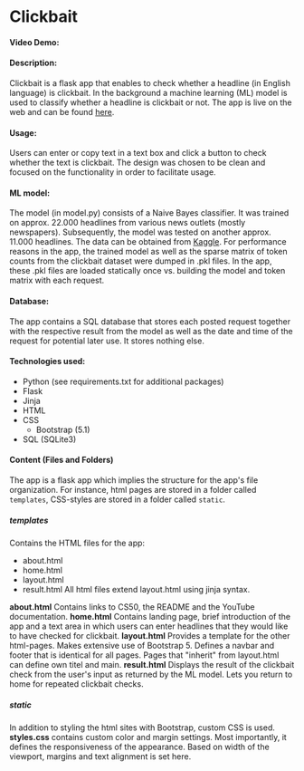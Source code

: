 # Clickbait
#### Video Demo:  <URL HERE>
#### Description:
Clickbait is a flask app that enables to check whether a headline (in English language) is clickbait. In the background a machine learning (ML) model is used to classify whether a headline is clickbait or not. The app is live on the web and can be found [here](http://bartsimo.pythonanywhere.com/).

#### Usage:
Users can enter or copy text in a text box and click a button to check whether the text is clickbait. The design was chosen to be clean and focused on the functionality in order to facilitate usage.

#### ML model:
The model (in model.py) consists of a Naive Bayes classifier. It was trained on approx. 22.000 headlines from various news outlets (mostly newspapers). Subsequently, the model was tested on another approx. 11.000 headlines. The data can be obtained from [Kaggle](https://www.kaggle.com/datasets/amananandrai/clickbait-dataset). For performance reasons in the app, the trained model as well as the sparse matrix of token counts from the clickbait dataset were dumped in .pkl files. In the app, these .pkl files are loaded statically once vs. building the model and token matrix with each request.

#### Database:
The app contains a SQL database that stores each posted request together with the respective result from the model as well as the date and time of the request for potential later use. It stores nothing else.

#### Technologies used:
+ Python (see requirements.txt for additional packages)
+ Flask
+ Jinja
+ HTML
+ CSS
  + Bootstrap (5.1)
+ SQL (SQLite3)

#### Content (Files and Folders)
The app is a flask app which implies the structure for the app's file organization. For instance, html pages are stored in a folder called ``templates``, CSS-styles are stored in a folder called ``static``. 

##### templates
Contains the HTML files for the app:
+ about.html
+ home.html
+ layout.html
+ result.html
All html files extend layout.html using jinja syntax.

**about.html** Contains links to CS50, the README and the YouTube documentation. 
**home.html** Contains landing page, brief introduction of the app and a text area in which users can enter headlines that they would like to have checked for clickbait.
**layout.html** Provides a template for the other html-pages. Makes extensive use of Bootstrap 5. Defines a navbar and footer that is identical for all pages. Pages that "inherit" from layout.html can define own titel and main.
**result.html** Displays the result of the clickbait check from the user's input as returned by the ML model. Lets you return to home for repeated clickbait checks.

##### static
In addition to styling the html sites with Bootstrap, custom CSS is used. 
**styles.css** contains custom color and margin settings. Most importantly, it defines the responsiveness of the appearance. Based on width of the viewport, margins and text alignment is set here.